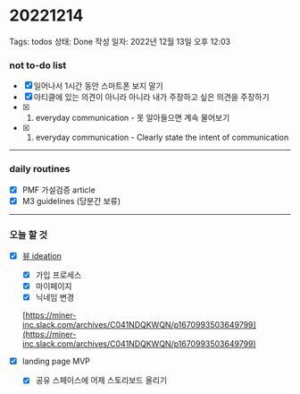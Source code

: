 # 20221214

Tags: todos
상태: Done
작성 일자: 2022년 12월 13일 오후 12:03

### not to-do list

- [x]  일어나서 1시간 동안 스마트폰 보지 말기
- [x]  아티클에 있는 의견이 아니라 아니라 내가 주장하고 싶은 의견을 주장하기
- [x]  1. everyday communication - 못 알아들으면 계속 물어보기
- [x]  1. everyday communication - Clearly state the intent of communication

---

### daily routines

- [x]  PMF 가설검증 article
- [x]  M3 guidelines (당분간 보류)

---

### 오늘 할 것

- [x]  [뷰 ideation](https://miner-inc.slack.com/archives/C041NDQKWQN/p1670993503649799)
    - [x]  가입 프로세스
    - [x]  마이페이지
    - [x]  닉네임 변경
    
    [https://miner-inc.slack.com/archives/C041NDQKWQN/p1670993503649799](https://miner-inc.slack.com/archives/C041NDQKWQN/p1670993503649799)
    
- [x]  landing page MVP
    - [x]  공유 스페이스에 어제 스토리보드 올리기